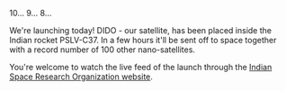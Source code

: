 10... 9... 8...

We're launching today! DIDO - our satellite, has been placed inside the Indian rocket PSLV-C37. In a few hours it'll be sent off to space together with a record number of 100 other nano-satellites.

You're welcome to watch the live feed of the launch through the [Indian Space Research Organization website](http://isro.gov.in/pslv-c37-cartosat-2-series-satellite/pslv-c37-cartosat-2-series-satellite-live).
